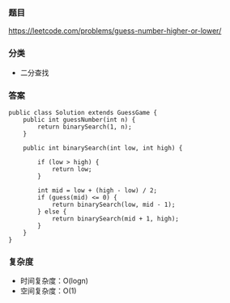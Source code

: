 ### 题目
https://leetcode.com/problems/guess-number-higher-or-lower/

### 分类
* 二分查找

### 答案
```
public class Solution extends GuessGame {
    public int guessNumber(int n) {
        return binarySearch(1, n);
    }
    
    public int binarySearch(int low, int high) {
        
        if (low > high) {
            return low;
        }
        
        int mid = low + (high - low) / 2;
        if (guess(mid) <= 0) {
            return binarySearch(low, mid - 1);
        } else {
            return binarySearch(mid + 1, high);
        }
    }
}
```

### 复杂度
* 时间复杂度：O(logn)
* 空间复杂度：O(1)
